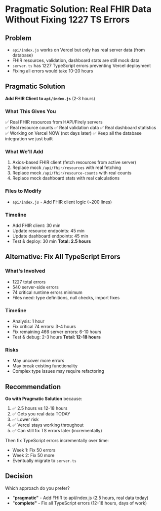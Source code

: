 # Pragmatic Solution: Real FHIR Data Without Fixing 1227 TS Errors

## Problem
- `api/index.js` works on Vercel but only has real server data (from database)
- FHIR resources, validation, dashboard stats are still mock data
- `server.ts` has 1227 TypeScript errors preventing Vercel deployment
- Fixing all errors would take 10-20 hours

## Pragmatic Solution

**Add FHIR Client to `api/index.js`** (2-3 hours)

### What This Gives You
✅ Real FHIR resources from HAPI/Firely servers  
✅ Real resource counts
✅ Real validation data
✅ Real dashboard statistics
✅ Working on Vercel NOW (not days later)
✅ Keep all the database integration we just built

### What We'll Add
1. Axios-based FHIR client (fetch resources from active server)
2. Replace mock `/api/fhir/resources` with real fetching
3. Replace mock `/api/fhir/resource-counts` with real counts
4. Replace mock dashboard stats with real calculations

### Files to Modify
- `api/index.js` - Add FHIR client logic (~200 lines)

### Timeline
- Add FHIR client: 30 min
- Update resource endpoints: 45 min  
- Update dashboard endpoints: 45 min
- Test & deploy: 30 min
**Total: 2.5 hours**

## Alternative: Fix All TypeScript Errors

### What's Involved
- 1227 total errors
- 540 server-side errors
- 74 critical runtime errors minimum
- Files need: type definitions, null checks, import fixes
  
### Timeline  
- Analysis: 1 hour
- Fix critical 74 errors: 3-4 hours
- Fix remaining 466 server errors: 6-10 hours
- Test & debug: 2-3 hours
**Total: 12-18 hours**

### Risks
- May uncover more errors
- May break existing functionality
- Complex type issues may require refactoring

## Recommendation

**Go with Pragmatic Solution** because:
1. ✅ 2.5 hours vs 12-18 hours
2. ✅ Gets you real data TODAY
3. ✅ Lower risk
4. ✅ Vercel stays working throughout
5. ✅ Can still fix TS errors later (incrementally)

Then fix TypeScript errors incrementally over time:
- Week 1: Fix 50 errors
- Week 2: Fix 50 more
- Eventually migrate to `server.ts`

## Decision

Which approach do you prefer?
- **"pragmatic"** - Add FHIR to api/index.js (2.5 hours, real data today)
- **"complete"** - Fix all TypeScript errors (12-18 hours, days of work)

